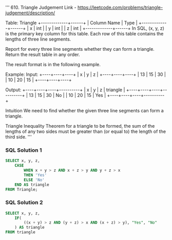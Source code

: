 '''
610. Triangle Judgement
Link - https://leetcode.com/problems/triangle-judgement/description/

Table: Triangle
+-------------+------+
| Column Name | Type |
+-------------+------+
| x           | int  |
| y           | int  |
| z           | int  |
+-------------+------+
In SQL, (x, y, z) is the primary key column for this table.
Each row of this table contains the lengths of three line segments.


Report for every three line segments whether they can form a triangle.
Return the result table in any order.

The result format is in the following example.

Example:
Input:
+----+----+----+
| x  | y  | z  |
+----+----+----+
| 13 | 15 | 30 |
| 10 | 20 | 15 |
+----+----+----+

Output:
+----+----+----+----------+
| x  | y  | z  | triangle |
+----+----+----+----------+
| 13 | 15 | 30 | No       |
| 10 | 20 | 15 | Yes      |
+----+----+----+----------+

Intuition
We need to find whether the given three line segments can form a triangle.

Triangle Inequality Theorem
for a triangle to be formed, the sum of the lengths of any two sides must be greater than (or equal to) the length of the third side.
'''

### SQL Solution 1
```sql
SELECT x, y, z,
    CASE
        WHEN x + y > z AND x + z > y AND y + z > x
        THEN 'Yes'
        ELSE 'No'
    END AS triangle
FROM Triangle;
```

### SQL Solution 2
```sql
SELECT x, y, z,
    IF(
        ((x + y) > z AND (y + z) > x AND (x + z) > y), "Yes", "No"
    ) AS triangle
FROM triangle
```
